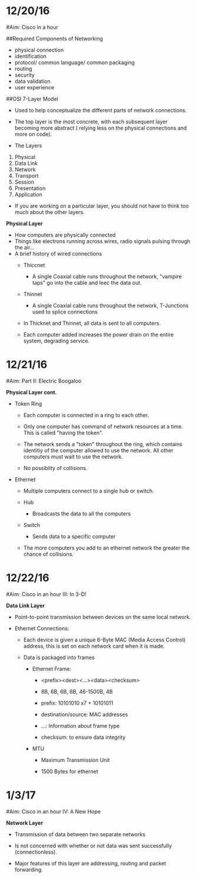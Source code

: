 # 12/20/16
#Aim: Cisco in a hour

##Required Components of Networking
* physical connection
* identification
* protocol/ common language/ common packaging
* routing
* security
* data validation
* user experience

##OSI 7-Layer Model
  * Used to help conceptualize the different parts of network connections.
  
  * The top layer is the most concrete, with each subsequent layer becoming more abstract (
  relying less on the physical connections and more on code).
  
  * The Layers
  1. Physical
  2. Data Link
  3. Network
  4. Transport
  5. Session
  6. Presentation
  7. Application
  
  * If you are working on a particular layer, you should not have to think too much about the other layers.
  
  <b>Physical Layer</b>
  * How computers are physically connected
  * Things like electrons running across wires, radio signals pulsing through the air...
  * A brief history of wired connections
    * Thiccnet
      * A single Coaxial cable runs throughout the network, "vampire taps" go into the cable and leec the data out.
    * Thinnet
      * A single Coaxial cable runs throughout the network, T-Junctions used to splice connections
        
    * In Thicknet and Thinnet, all data is sent to all computers.
      
    * Each computer added increases the power drain on the entire system, degrading service.
    
    
# 12/21/16
#Aim: Part II: Electric Boogaloo

 <b>Physical Layer cont.</b>
 
 * Token Ring
   * Each computer is connected in a ring to each other.
   
   * Only one computer has command of network resources at a time. This is called "having the token".
   
   * The network sends a "token" throughout the ring, which contains identitiy of the computer allowed to use the network.
   All other computers must wait to use the network.
   
   * No possiblity of collisions.
   
 * Ethernet
   * Multiple computers connect to a single hub or switch.
   
   * Hub
     * Broadcasts the data to all the computers
     
   * Switch
     * Sends data to a specific computer
   
   * The more computers you add to an ethernet network the greater the chance of collisions.
   
   
# 12/22/16
#Aim: Cisco in an hour III: In 3-D!

  <b>Data Link Layer</b>
  
  * Point-to-point transmission between devices on the same local network.
  
  * Ethernet Connections:
  
    * Each device is given a unique 6-Byte MAC (Media Access Control) address, this is set on each network card when it is made.
    
    * Data is packaged into frames
    
      * Ethernet Frame:
        * \<prefix\>\<dest\>\<...\>\<data\>\<checksum\>
        *  8B, 6B, 6B, 6B, 46-1500B, 4B
        
        * prefix: 10101010 x7 + 10101011
        * destination/source: MAC addresses
        * ...: Information about frame type
        * checksum: to ensure data integrity
        
      * MTU
        * Maximum Transmission Unit
        
        * 1500 Bytes for ethernet

# 1/3/17
#Aim: Cisco in an hour IV: A New Hope

  <b>Network Layer</b>
  
  * Transmission of data between two separate networks
  
  * Is not concerned with whether or not data was sent successfully (connectionless).
  
  * Major features of this layer are addressing, routing and packet forwarding.
  
  
  
